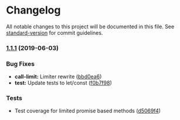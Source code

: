 # Changelog

All notable changes to this project will be documented in this file. See [standard-version](https://github.com/conventional-changelog/standard-version) for commit guidelines.

### [1.1.1](https://github.com/iarna/call-limit/compare/v1.1.0...v1.1.1) (2019-06-03)


### Bug Fixes

* **call-limit:** Limiter rewrite ([bbd0ea6](https://github.com/iarna/call-limit/commit/bbd0ea6))
* **test:** Update tests to let/const ([f0b7f98](https://github.com/iarna/call-limit/commit/f0b7f98))


### Tests

* Test coverage for limited promise based methods ([d5069f4](https://github.com/iarna/call-limit/commit/d5069f4))
